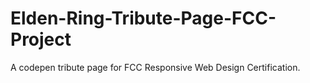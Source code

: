 # Elden-Ring-Tribute-Page-FCC-Project
A codepen tribute page for FCC Responsive Web Design Certification.
